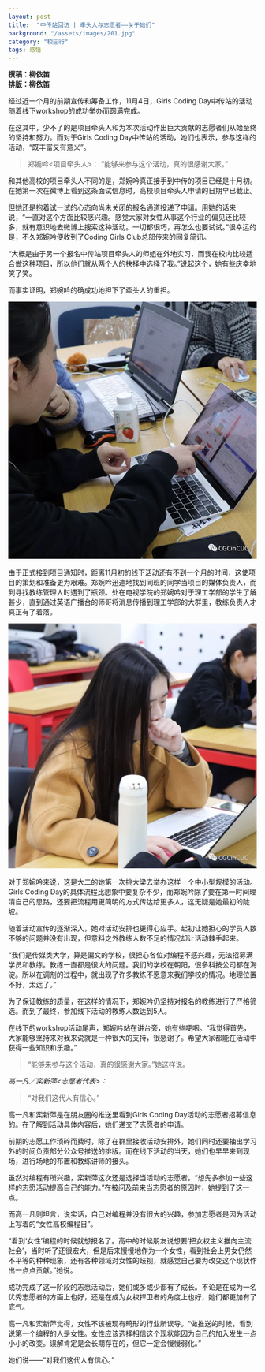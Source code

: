 ```yaml
---
layout: post
title:  "中传站回访 | 牵头人与志愿者——关于她们"
background: "/assets/images/201.jpg"
category: "校园行"
tags: 感悟
---
```


**撰稿：柳依笛**  
**排版：柳依笛**  

经过近一个月的前期宣传和筹备工作，11月4日，Girls Coding Day中传站的活动随着线下workshop的成功举办而圆满完成。  

在这其中，少不了的是项目牵头人和为本次活动作出巨大贡献的志愿者们从始至终的坚持和努力。而对于Girls Coding Day中传站的活动，她们也表示，参与这样的活动，“既丰富又有意义”。  

> 郑婉吟<项目牵头人>：
> “能够来参与这个活动，真的很感谢大家。”

和其他高校的项目牵头人不同的是，郑婉吟真正接手到中传的项目已经是十月初。在她第一次在微博上看到这条面试信息时，高校项目牵头人申请的日期早已截止。  

但她还是抱着试一试的心态向尚未关闭的报名通道投递了申请。用她的话来说，“一直对这个方面比较感兴趣。感觉大家对女性从事这个行业的偏见还比较多，就有意识地去微博上搜索这种活动。一切都很巧，再怎么也要试试。”很幸运的是，不久郑婉吟便收到了Coding Girls Club总部传来的回复简讯。  

“大概是由于另一个报名中传站项目牵头人的师姐在外地实习，而我在校内比较适合做这种项目，所以他们就从两个人的抉择中选择了我。”说起这个，她有些庆幸地笑了笑。  

而事实证明，郑婉吟的确成功地担下了牵头人的重担。  

![200](../assets/images/200.jpg)  

由于正式接到项目通知时，距离11月初的线下活动还有不到一个月的时间，这使项目的策划和准备更为艰难。郑婉吟迅速地找到同班的同学当项目的媒体负责人，而到寻找教练管理人时遇到了瓶颈。处在电视学院的郑婉吟对于理工学部的学生了解甚少，直到通过英语广播台的师哥将消息传播到理工学部的大群里，教练负责人才真正有了着落。  

![202](../assets/images/202.jpg)  

对于郑婉吟来说，这是大二的她第一次挑大梁去举办这样一个中小型规模的活动。Girls Coding Day的具体流程比想象中要复杂不少，而郑婉吟除了要在第一时间理清自己的思路，还要把流程用更简明的方式传达给更多人，这无疑是她最初的陡坡。  

随着活动宣传的逐渐深入，她对活动安排也更得心应手。起初让她担心的学员人数不够的问题并没有出现，但意料之外教练人数不足的情况却让活动棘手起来。  

“我们是传媒类大学，算是偏文的学校，很担心各位对编程不感兴趣，无法招募满学员和教练。教练一直都是很大的问题。我们的学校在朝阳，很多科技公司都在海淀。所以在调剂的过程中，就出现了许多教练不愿意来我们学校的情况。地理位置不好，太远了。”  

为了保证教练的质量，在这样的情况下，郑婉吟仍坚持对报名的教练进行了严格筛选。而到了最终，参加线下活动的教练人数达到5人。  

在线下的workshop活动尾声，郑婉吟站在讲台旁，她有些哽咽。“我觉得首先，大家能够坚持来对我来说就是一种很大的支持，很感谢了。希望大家都能在活动中获得一些知识和乐趣。”  
 
>  “能够来参与这个活动，真的很感谢大家。”她这样说。  

_高一凡／栾新萍<志愿者代表>：_
> “对我们这代人有信心。”  

高一凡和栾新萍是在朋友圈的推送里看到Girls Coding Day活动的志愿者招募信息的。在了解到活动具体内容后，她们递交了志愿者的申请。  

前期的志愿工作琐碎而费时，除了在群里接收活动安排外，她们同时还要抽出学习外的时间负责部分公众号推送的排版。而在线下活动的当天，她们也早早来到现场，进行场地的布置和教练讲师的接头。  

虽然对编程有所兴趣，栾新萍这次还是选择当活动的志愿者。“想先多参加一些这样的志愿活动提高自己的能力。”在被问及前来当志愿者的原因时，她提到了这一点。  

而高一凡则坦言，说实话，自己对编程并没有很大的兴趣，参加志愿者是因为活动上写着的“女性高校编程日”。  

“看到‘女性’编程的时候就想报名了。高中的时候朋友说想要‘把女权主义推向主流社会’，当时听了还很宏大，但是后来慢慢地作为一个女性，看到社会上男女仍然不平等的种种现象，还有各种领域对女性的歧视，就感觉自己要为改变这个现状作出一点点贡献。”她说。  

成功完成了这一阶段的志愿活动后，她们或多或少都有了成长。不论是在成为一名优秀志愿者的方面上也好，还是在成为女权捍卫者的角度上也好，她们都更加有了底气。  

高一凡和栾新萍觉得，女性不该被现有畸形的行业所误导。“做推送的时候，看到说第一个编程的人是女性。女性应该选择相信这个现状能因为自己的加入发生一点小小的改变。误解肯定是会长期存在的，但它一定会慢慢弱化。”  

她们说——“对我们这代人有信心。”

 

